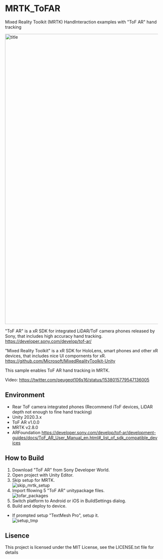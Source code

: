 # MRTK_ToFAR
Mixed Reality Toolkit (MRTK) HandInteraction examples with "ToF AR" hand tracking

<img width="957" alt="title" src="https://user-images.githubusercontent.com/530182/174469113-fbfddd0d-3d10-465d-8c26-5a8afd8a4b86.png">

"ToF AR" is a xR SDK for integrated LiDAR/ToF camera phones released by Sony, that includes high accuracy hand tracking.  
https://developer.sony.com/develop/tof-ar/

"Mixed Reality Toolkit" is a xR SDK for HoloLens, smart phones and other xR devices, that includes nice UI compornents for xR.  
https://github.com/Microsoft/MixedRealityToolkit-Unity

This sample enables ToF AR hand tracking in MRTK.

Video: https://twitter.com/peugeot106s16/status/1538015779547136005

## Environment
* Rear ToF camera integrated phones (Recommend iToF devices, LiDAR depth not enough to fine hand tracking)  
* Unity 2020.3.x
* ToF AR v1.0.0
* MRTK v2.8.0
* ARFoundation
https://developer.sony.com/develop/tof-ar/development-guides/docs/ToF_AR_User_Manual_en.html#_list_of_sdk_compatible_devices

## How to Build

1. Download "ToF AR" from Sony Developer World.
2. Open project with Unity Editor.
3. Skip setup for MRTK.  
![skip_mrtk_setup](https://user-images.githubusercontent.com/530182/174471018-857cf705-c61f-4698-b33f-e87e7d6b28b7.png)
5. Import fllowing 5 "ToF AR" unitypackage files.  
![tofar_packages](https://user-images.githubusercontent.com/530182/174471031-f46b95df-6a1b-4ddc-b0e1-385468e82fea.png)
7. Switch platform to Android or iOS in BuildSettings dialog.
8. Build and deploy to device.

* If prompted setup "TextMesh Pro", setup it.  
![setup_tmp](https://user-images.githubusercontent.com/530182/174471055-fe89e84a-f7fb-47c4-8e92-78df3c5214b4.png)

## Lisence

This project is licensed under the MIT License, see the LICENSE.txt file for details
